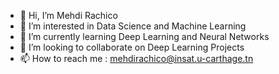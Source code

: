 - 👋 Hi, I’m Mehdi Rachico
- 👀 I’m interested in Data Science and Machine Learning
- 🌱 I’m currently learning Deep Learning and Neural Networks
- 💞️ I’m looking to collaborate on Deep Learning Projects
- 📫 How to reach me : mehdirachico@insat.u-carthage.tn

<!---
Rachico/Rachico is a ✨ special ✨ repository because its `README.md` (this file) appears on your GitHub profile.
You can click the Preview link to take a look at your changes.
--->
